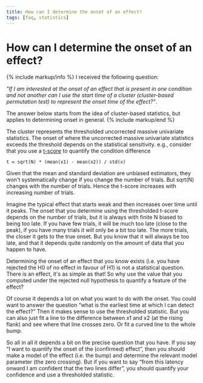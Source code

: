 ```yaml
---
title: How can I determine the onset of an effect?
tags: [faq, statistics]
---
```


# How can I determine the onset of an effect?

{% include markup/info %}
I received the following question:

_"If I am interested at the onset of an effect that is present in one condition and not another can I use the start time of a cluster (cluster-based permutation test) to represent the onset time of the effect?"_.

The answer below starts from the idea of cluster-based statistics, but applies to determining onset in general.
{% include markup/end %}

The cluster represents the thresholded uncorrected massive univariate statistics. The onset of where the uncorrected massive univariate statistics exceeds the threshold depends on the statistical sensitivity. e.g., consider that you use a [t-score](https://en.wikipedia.org/wiki/Student%27s_t-test) to quantify the condition difference

    t = sqrt(N) * (mean(x1) - mean(x2)) / std(x)

Given that the mean and standard deviation are unbiased estimators, they won't systematically change if you change the number of trials. But sqrt(N) changes with the number of trials. Hence the t-score increases with increasing number of trials.

Imagine the typical effect that starts weak and then increases over time until it peaks. The onset that you determine using the thresholded t-score depends on the number of trials, but it is always with finite N biased to being too late. If you have few trials, it will be much too late (close to the peak), if you have many trials it will only be a bit too late. The more trials, the closer it gets to the true onset. But you know that it will always be too late, and that it depends quite randomly on the amount of data that you happen to have.

Determining the onset of an effect that you know exists (i.e. you have rejected the H0 of no effect in favour of H1) is not a statistical question. There is an effect, it's as simple as that! So why use the value that you computed under the rejected null hypothesis to quantify a feature of the effect?

Of course it depends a lot on what you want to do with the onset. You could want to answer the question “what is the earliest time at which I can detect the effect?” Then it makes sense to use the thresholded statistic. But you can also just fit a line to the difference between x1 and x2 (at the rising flank) and see where that line crosses zero. Or fit a curved line to the whole bump.

So all in all it depends a bit on the precise question that you have. If you say “I want to quantify the onset of the (confirmed) effect”, then you should make a model of the effect (i.e. the bump) and determine the relevant model parameter (the zero crossing). But if you want to say “from this latency onward I am confident that the two lines differ”, you should quantify your confidence and use a thresholded statistic.
